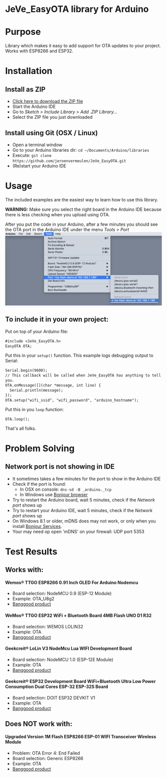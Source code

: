 JeVe_EasyOTA library for Arduino
================================

# Purpose

Library which makes it easy to add support for OTA updates to your project. Works with ESP8266 and ESP32.

# Installation

## Install as ZIP

* [Click here to download the ZIP file](https://github.com/jeroenvermeulen/JeVe_EasyOTA/archive/master.zip)
* Start the Arduino IDE
* Go to _Sketch > Include Library > Add .ZIP Library..._
* Select the ZIP file you just downloaded

## Install using Git (OSX / Linux)

* Open a terminal window
* Go to your Arduino libraries dir: `cd ~/Documents/Arduino/libraries`
* Execute: `git clone https://github.com/jeroenvermeulen/JeVe_EasyOTA.git`
* (Re)start your Arduino IDE

# Usage

The included examples are the easiest way to learn how to use this library.

**WARNING:** Make sure you select the right board in the Arduino IDE because there is less checking when you upload using OTA.

After you put the code in your Arduino, after a few minutes you should see the OTA port in the Arduino IDE under the menu _Tools > Port_ 
![Arduino IDE Menu > Port](docs/menu_ota_port.png)

## To include it in your own project:

Put on top of your Arduino file:
```
#include <JeVe_EasyOTA.h> 
EasyOTA OTA;
```

Put this in your `setup()` function. This example logs debugging output to Serial:
```
Serial.begin(9600);
// This callback will be called when JeVe_EasyOTA has anything to tell you.
OTA.onMessage([](char *message, int line) {
  Serial.println(message);
});
OTA.setup("wifi_ssid", "wifi_password", "arduino_hostname");
```

Put this in you `loop` function:
```
OTA.loop();
```

That's all folks.

# Problem Solving

## Network port is not showing in IDE

* It sometimes takes a few minutes for the port to show in the Arduino IDE
* Check if the port is found:
  * In OSX on console: `dns-sd -B _arduino._tcp`
  * In Windows use [Bonjour browser](http://hobbyistsoftware.com/bonjourBrowser)
* Try to restart the Arduino board, wait 5 minutes, check if the _Network port_ shows up
* Try to restart your Arduino IDE, wait 5 minutes, check if the _Network port_ shows up
* On Windows 8.1 or older, mDNS does may not work, or only when you install [Bonjour Services](https://support.apple.com/kb/DL999?locale=en_US).
* Your may need op open 'mDNS' on your firewall: UDP port 5353

# Test Results

## Works with:

#### Wemos® TTGO ESP8266 0.91 Inch OLED For Arduino Nodemcu 

* Board selection: NodeMCU 0.9 (ESP-12 Module)
* Example: OTA_U8g2
* [Banggood product](https://www.banggood.com/Wemos-TTGO-ESP8266-0_91-Inch-OLED-For-Arduino-Nodemcu-p-1205904.html)

#### WeMos® TTGO ESP32 WiFi + Bluetooth Board 4MB Flash UNO D1 R32

* Board selection: WEMOS LOLIN32
* Example: OTA
* [Banggood product](https://www.banggood.com/WeMos-TTgo-ESP32-WiFi-Bluetooth-Board-4MB-Flash-UNO-D1-R32-p-1163967.html)

#### Geekcreit® LoLin V3 NodeMcu Lua WIFI Development Board

* Board selection: NodeMCU 1.0 (ESP-12E Module)
* Example: OTA
* [Banggood product](https://www.banggood.com/V3-NodeMcu-Lua-WIFI-Development-Board-p-992733.html)

#### Geekcreit® ESP32 Development Board WiFi+Bluetooth Ultra Low Power Consumption Dual Cores ESP-32 ESP-32S Board

* Board selection: DOIT ESP32 DEVKIT V1
* Example: OTA
* [Banggood product](https://www.banggood.com/ESP32-Development-Board-WiFiBluetooth-Ultra-Low-Power-Consumption-Dual-Cores-ESP-32-ESP-32S-Board-p-1109512.html)

## Does NOT work with:

#### Upgraded Version 1M Flash ESP8266 ESP-01 WIFI Transceiver Wireless Module

* Problem: OTA Error 4: End Failed
* Board selection: Generic ESP8266
* Example: OTA
* [Banggood product](https://www.banggood.com/Upgraded-Version-1M-Flash-ESP8266-ESP-01-WIFI-Transceiver-Wireless-Module-p-979509.html)
